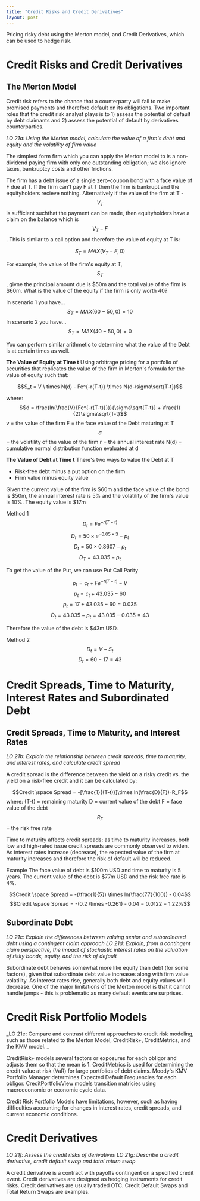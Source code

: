 ```yaml
---
title: "Credit Risks and Credit Derivatives"
layout: post
---
```

Pricing risky debt using the Merton model, and Credit Derivatives, which can be used to hedge risk.

# Credit Risks and Credit Derivatives

## The Merton Model
Credit risk refers to the chance that a counterparty will fail to make promised payments and therefore default on its obligations. Two important roles that the credit risk analyst plays is to 1) assess the potential of default by debt claimants and 2) assess the potential of default by derivatives counterparties. 

_LO 21a: Using the Merton model, calculate the value of a firm's debt and equity and the volatility of firm value_

The simplest form firm which you can apply the Merton model to is a non-dividend paying firm with only one outstanding obligation; we also ignore taxes, bankruptcy costs and other frictions. 

The firm has a debt issue of a single zero-coupon bond with a face value of F due at T. If the firm can't pay F at T then the firm is bankrupt and the equityholders recieve nothing. Alternatively if the value of the firm at T - $$V_T$$ is sufficient suchthat the payment can be made, then equityholders have a claim on the balance which is $$V_T - F$$ . This is similar to a call option and therefore the value of equity at T is: 

$$S_T = MAX(V_T - F, 0)$$

For example, the value of the firm's equity at T, $$S_T$$, givne the principal amount due is $50m and the total value of the firm is $60m. What is the value of the equity if the firm is only worth 40? 

In scenario 1 you have...$$S_T = MAX(60 - 50, 0) = 10$$
In scenario 2 you have...$$S_T = MAX(40-50, 0) = 0$$

You can perform similar arithmetic to determine what the value of the Debt is at certain times as well. 

**The Value of Equity at Time t**
Using arbitrage pricing for a portfolio of securities that replicates the value of the firm in Merton's formula for the value of equity such that: 

$$S_t = V \ times N(d) - Fe^{-r(T-t)} \times N(d-\sigma\sqrt{T-t})$$

where: 
$$d = \frac{ln(\frac{V}{Fe^{-r(T-t)}})}{\sigma\sqrt{T-t}} + \frac{1}{2}\sigma\sqrt{T-t}$$
v = the value of the firm
F = the face value of the Debt maturing at T
$$\sigma$$ = the volatility of the value of the firm
r = the annual interest rate
N(d) = cumulative normal distribution function evaluated at d

**The Value of Debt at Time t**
There's two ways to value the Debt at T
* Risk-free debt minus a put option on the firm
* Firm value minus equity value

Given the current value of the firm is $60m and the face value of the bond is $50m, the annual interest rate is 5% and the volatility of the firm's value is 10%. The equity value is $17m

Method 1
$$D_t = Fe^{-r(T-t)}$$
$$D_t = 50\times e^{-0.05*3} - p_t$$
$$D_t = 50 \times 0.8607 - p_t$$
$$D_T = 43.035 - p_t$$

To get the value of the Put, we can use Put Call Parity

$$p_t = c_t + Fe^{-r(T-t)}-V$$
$$p_t = c_t + 43.035 - 60$$
$$p_t = 17 + 43.035 - 60 = 0.035$$
$$D_t = 43.035 - p_t = 43.035 - 0.035 = 43$$

Therefore the value of the debt is $43m USD.

Method 2
$$D_t = V - S_t$$
$$D_t = 60 - 17 = 43$$

# Credit Spreads, Time to Maturity, Interest Rates and Subordinated Debt

## Credit Spreads, Time to Maturity, and Interest Rates
_LO 21b: Explain the relationship between credit spreads, time to maturity, and interest rates, and calculate credit spread_

A credit spread is the difference between the yield on a risky credit vs. the yield on a risk-free credit and it can be calculated by: 

$$Credit \space Spread = -[\frac{1}{(T-t)}]\times ln(\frac{D}{F})-R_F$$
where: 
(T-t) = remaining maturity
D = current value of the debt
F = face value of the debt
$$R_F$$ = the risk free rate

Time to maturity affects credit spreads; as time to maturity increases, both low and high-rated issue credit spreads are commonly observed to widen. As interest rates increase (decrease), the expected value of the firm at maturity increases and therefore the risk of default will be reduced. 

Example
The face value of debt is $100m USD and time to maturity is 5 years. The current value of the debt is $77m USD and the risk free rate is 4%. 

$$Credit \space Spread = -(\frac{1}{5}) \times ln(\frac{77}{100}) - 0.04$$
$$Credit \space Spread = -(0.2 \times -0.261) - 0.04 = 0.0122 = 1.22%$$

## Subordinate Debt
_LO 21c: Explain the differences between valuing senior and subordinated debt using a contingent claim approach_
_LO 21d: Explain, from a contingent claim perspective, the impact of stochastic interest rates on the valuation of risky bonds, equity, and the risk of default_

Subordinate debt behaves somewhat more like equity than debt (for some factors), given that subordinate debt value increases along with firm value volatility.  As interest rates rise, generally both debt and equity values will decrease. One of the major limitations of the Merton model is that it cannot handle jumps - this is problematic as many default events are surprises. 

# Credit Risk Portfolio Models
_LO 21e: Compare and contrast different approaches to credit risk modeling, such as those related to the Merton Model, CreditRisk+, CreditMetrics, and the KMV model. _

CreditRisk+ models several factors or exposures for each obligor and adjusts them so that the mean is 1. CreditMetrics is used for determining the credit value at risk (VaR) for large portfolios of debt claims. Moody's KMV Portfolio Manager determines Expected Default Frequencies for each obligor. CreditPortfolioView models transition matricies using macroeconomic or economic cycle data. 

Credit Risk Portfolio Models have limitations, however, such as having difficulties accounting for changes in interest rates, credit spreads, and current economic conditions. 

# Credit Derivatives
_LO 21f: Assess the credit risks of derivatives_
_LO 21g: Describe a credit derivative, credit default swap and total return swap_

A credit derivative is a contract with payoffs contingent on a specified credit event. Credit derivatives are designed as hedging instruments for credit risks. Credit derivatives are usually traded OTC. Credit Default Swaps and Total Return Swaps are examples.
